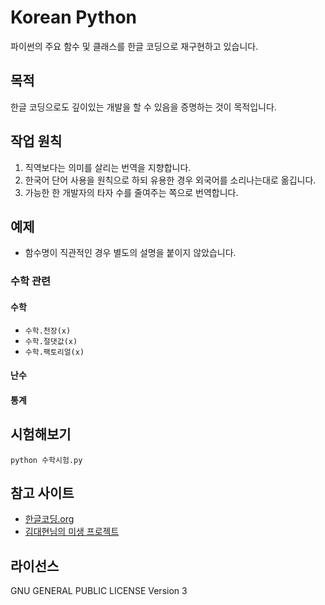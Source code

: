 # Korean Python
파이썬의 주요 함수 및 클래스를 한글 코딩으로 재구현하고 있습니다.

## 목적
한글 코딩으로도 깊이있는 개발을 할 수 있음을 증명하는 것이 목적입니다.

## 작업 원칙
1. 직역보다는 의미를 살리는 번역을 지향합니다.
2. 한국어 단어 사용을 원칙으로 하되 유용한 경우 외국어를 소리나는대로 옮깁니다.
3. 가능한 한 개발자의 타자 수를 줄여주는 쪽으로 번역합니다.

## 예제
* 함수명이 직관적인 경우 별도의 설명을 붙이지 않았습니다.

### 수학 관련

#### 수학
* `수학.천장(x)`
* `수학.절댓값(x)`
* `수학.팩토리얼(x)`

#### 난수

#### 통계

## 시험해보기
`python 수학시험.py`

## 참고 사이트
* [한글코딩.org](http://한글코딩.org/)
* [김대현님의 미생 프로젝트](https://github.com/hatemogi/misaeng)

## 라이선스
GNU GENERAL PUBLIC LICENSE Version 3

